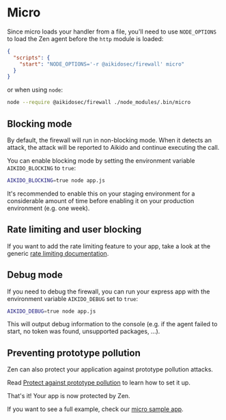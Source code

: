 # Micro

Since micro loads your handler from a file, you'll need to use `NODE_OPTIONS` to load the Zen agent before the `http` module is loaded:

```json
{
  "scripts": {
    "start": "NODE_OPTIONS='-r @aikidosec/firewall' micro"
  }
}
```

or when using `node`:

```sh
node --require @aikidosec/firewall ./node_modules/.bin/micro
```

## Blocking mode

By default, the firewall will run in non-blocking mode. When it detects an attack, the attack will be reported to Aikido and continue executing the call.

You can enable blocking mode by setting the environment variable `AIKIDO_BLOCKING` to `true`:

```sh
AIKIDO_BLOCKING=true node app.js
```

It's recommended to enable this on your staging environment for a considerable amount of time before enabling it on your production environment (e.g. one week).

## Rate limiting and user blocking

If you want to add the rate limiting feature to your app, take a look at the generic [rate limiting documentation](./generic-middleware.md).

## Debug mode

If you need to debug the firewall, you can run your express app with the environment variable `AIKIDO_DEBUG` set to `true`:

```sh
AIKIDO_DEBUG=true node app.js
```

This will output debug information to the console (e.g. if the agent failed to start, no token was found, unsupported packages, ...).

## Preventing prototype pollution

Zen can also protect your application against prototype pollution attacks.

Read [Protect against prototype pollution](./prototype-pollution.md) to learn how to set it up.

That's it! Your app is now protected by Zen.

If you want to see a full example, check our [micro sample app](../sample-apps/micro).
